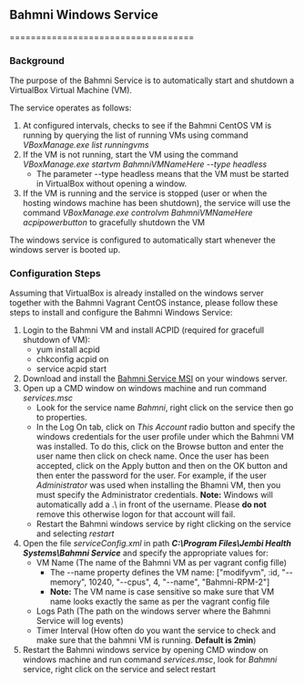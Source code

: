## Bahmni Windows Service
===================================

### Background
The purpose of the Bahmni Service is to automatically start and shutdown a VirtualBox Virtual Machine (VM). 

The service operates as follows:

1. At configured intervals, checks to see if the Bahmni CentOS VM is running by querying the list of running VMs using command _VBoxManage.exe list runningvms_
1. If the VM is not running, start the VM using the command _VBoxManage.exe startvm BahmniVMNameHere --type headless_
    * The parameter --type headless means that the VM must be started in VirtualBox without opening a window.
1. If the VM is running and the service is stopped (user or when the hosting windows machine has been shutdown), the service will use the command _VBoxManage.exe controlvm BahmniVMNameHere acpipowerbutton_ to gracefully shutdown the VM

The windows service is configured to automatically start whenever the windows server is booted up.

### Configuration Steps
Assuming that VirtualBox is already installed on the windows server together with the Bahmni Vagrant CentOS instance, please follow these steps to install and configure the Bahmni Windows Service:

1. Login to the Bahmni VM and install ACPID (required for gracefull shutdown of VM):
   *  yum install acpid
   *  chkconfig acpid on
   *  service acpid start
1. Download and install the [Bahmni Service MSI](https://github.com/jembi/cameroon-bahmni-config/blob/COM-823/windows/setup/Bahmni%20Service.msi) on your windows server.
1. Open up a CMD window on windows machine and run command _services.msc_
   *  Look for the service name _Bahmni_, right click on the service then go to properties. 
   *  In the Log On tab, click on _This Account_ radio button and specify the windows credentials for the user profile under which the Bahmni VM was installed. To do this, click on the Browse button and enter the user name then click on check name. Once the user has been accepted, click on the Apply button and then on the OK button and then enter the password for the user. For example, if the user _Administrator_ was used when installing the Bhamni VM, then you must specify the Administrator credentials. __Note:__ Windows will automatically add a .\ in front of the username. Please __do not__ remove this otherwise logon for that account will fail. 
   *  Restart the Bahmni windows service by right clicking on the service and selecting _restart_
1. Open the file _serviceConfig.xml_ in path __*C:\Program Files\Jembi Health Systems\Bahmni Service*__ and specify the appropriate values for:
   *  VM Name (The name of the Bahmni VM as per vagrant config fille)
      *  The --name property defines the VM name: ["modifyvm", :id, "--memory", 10240, "--cpus", 4, "--name", "Bahmni-RPM-2"]
      *  __Note:__ The VM name is case sensitive so make sure that VM name looks exactly the same as per the vagrant config file
   *  Logs Path (The path on the windows server where the Bahmni Service will log events)
   *  Timer Interval (How often do you want the service to check and make sure that the bahmni VM is running. __Default is 2min__)
1. Restart the Bahmni windows service by opening CMD window on windows machine and run command _services.msc_, look for _Bahmni_ service, right click on the service and select restart
